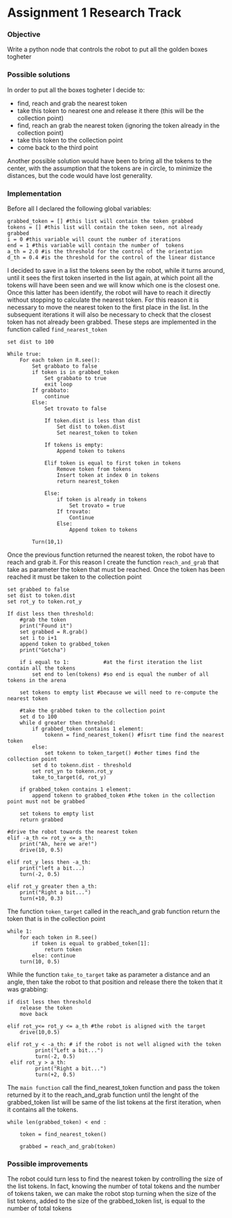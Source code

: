 Assignment 1 Research Track
================================

### Objective ###
Write a python node that controls the robot to put all the golden boxes togheter

### Possible solutions ###
In order to put all the boxes togheter I decide to:
* find, reach and grab the nearest token
* take this token to nearest one and release it there (this will be the collection point)
* find, reach an grab the nearest token (ignoring the token already in the collection point)
* take this token to the collection point
* come back to the third point

Another possible solution would have been to bring all the tokens to the center, with the assumption that the tokens are in circle, to minimize the distances, but the code would have lost generality.

### Implementation ###
Before all I declared the following global variables:
```
grabbed_token = [] #this list will contain the token grabbed
tokens = [] #this list will contain the token seen, not already grabbed
i = 0 #this variable will count the number of iterations
end = 1 #this variable will contain the number of  tokens 
a_th = 2.0 #is the threshold for the control of the orientation
d_th = 0.4 #is the threshold for the control of the linear distance
```

I decided to save in a list the tokens seen by the robot, while it turns around, until it sees the first token inserted in the list again, at which point all the tokens will have been seen and we will know which one is the closest one. Once this latter has been identify, the robot will have to reach it directly without stopping to calculate the nearest token. For this reason it is necessary to move the nearest token to the first place in the list. In the subsequent iterations it will also be necessary to check that the closest token has not already been grabbed.
These steps are implemented in the function called `find_nearest_token`

```plaintext
set dist to 100

While true:
	For each token in R.see():
		Set grabbato to false
		if token is in grabbed_token
			Set grabbato to true
			exit loop
		If grabbato:
			continue
		Else:
			Set trovato to false
			
			If token.dist is less than dist
				Set dist to token.dist
				Set nearest_token to token
			
			If tokens is empty:
				Append token to tokens
			
			Elif token is equal to first token in tokens
				Remove token from tokens
				Insert token at index 0 in tokens
				return nearest_token
				
			Else:
				if token is already in tokens
					Set trovato = true
				If trovato:
					Continue
				Else:
					Append token to tokens
					
		Turn(10,1)
```

Once the previous function returned the nearest token, the robot have to reach and grab it. For this reason I create the function `reach_and_grab` that take as parameter the token that must be reached. Once the token has been reached it must be taken to the collection point


```plaintext
set grabbed to false
set dist to token.dist
set rot_y to token.rot_y

If dist less then threshold:
	#grab the token
	print("Found it")
	set grabbed = R.grab()
	set i to i+1
	append token to grabbed_token
	print("Gotcha")
	
	if i equal to 1: 	       #at the first iteration the list contain all the tokens
		set end to len(tokens) #so end is equal the number of all tokens in the arena
	
	set tokens to empty list #because we will need to re-compute the nearest token
	
	#take the grabbed token to the collection point
	set d to 100
	while d greater then threshold:
		if grabbed_token contains 1 element: 
			tokenn = find_nearest_token() #fisrt time find the nearest token
		else:
			set tokenn to token_target() #other times find the collection point
		set d to tokenn.dist - threshold
		set rot_yn to tokenn.rot_y
		take_to_target(d, rot_y)
	
	if grabbed_token contains 1 element:
		append tokenn to grabbed_token #the token in the collection point must not be grabbed
		
	set tokens to empty list
	return grabbed

#drive the robot towards the nearest token	
elif -a_th <= rot_y <= a_th:
	print("Ah, here we are!")
	drive(10, 0.5)
	
elif rot_y less then -a_th:
	print("left a bit...)
	turn(-2, 0.5)
	
elif rot_y greater then a_th:
	print("Right a bit...")
	turn(+10, 0.3)

```

The function `token_target` called in the reach_and grab function return the token that is in the collection point

```plaintext
while 1:
	for each token in R.see()
		if token is equal to grabbed_token[1]:
			return token
		else: continue
	turn(10, 0.5)

```

While the function `take_to_target` take as parameter a distance and an angle, then take the robot to that position and release there the token that it was grabbing:
```plaintext
if dist less then threshold
	release the token
	move back
	
elif rot_y<= rot_y <= a_th #the robot is aligned with the target
	drive(10,0.5)

elif rot_y < -a_th: # if the robot is not well aligned with the token
         print("Left a bit...")
         turn(-2, 0.5)
 elif rot_y > a_th:
         print("Right a bit...")
         turn(+2, 0.5)
```

The `main function` call the find_nearest_token function and pass the token returned by it to the reach_and_grab function until the lenght of the grabbed_token list will be same of the list tokens at the first iteration, when it contains all the tokens.

```plaintext
while len(grabbed_token) < end :
	
	token = find_nearest_token()
	
	grabbed = reach_and_grab(token)
```

### Possible improvements ###

The robot could turn less to find the nearest token by controlling the size of the list tokens. In fact, knowing the number of total tokens and the number of tokens taken, we can make the robot stop turning when the size of the list tokens, added to the size of the grabbed_token list, is equal to the number of total tokens



